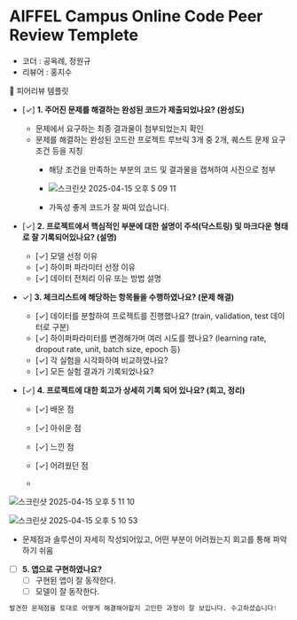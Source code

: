 # AIFFEL Campus Online Code Peer Review Templete
- 코더 : 공옥례, 정원규
- 리뷰어 : 홍지수


<aside>
🤔 피어리뷰 템플릿

- [✓]  **1. 주어진 문제를 해결하는 완성된 코드가 제출되었나요? (완성도)**
    - 문제에서 요구하는 최종 결과물이 첨부되었는지 확인
    - 문제를 해결하는 완성된 코드란 프로젝트 루브릭 3개 중 2개, 
    퀘스트 문제 요구조건 등을 지칭
        - 해당 조건을 만족하는 부분의 코드 및 결과물을 캡쳐하여 사진으로 첨부
     
        - ![스크린샷 2025-04-15 오후 5 09 11](https://github.com/user-attachments/assets/7d36bfb7-5b4a-4e93-b782-83a3bf4a1c95)
        - 가독성 좋게 코드가 잘 짜여 있습니다.



- [✓]  **2. 프로젝트에서 핵심적인 부분에 대한 설명이 주석(닥스트링) 및 마크다운 형태로 잘 기록되어있나요? (설명)**
    - [✓]  모델 선정 이유
    - [✓]  하이퍼 파라미터 선정 이유
    - [✓]  데이터 전처리 이유 또는 방법 설명

- ✓]  **3. 체크리스트에 해당하는 항목들을 수행하였나요? (문제 해결)**
    - [✓]  데이터를 분할하여 프로젝트를 진행했나요? (train, validation, test 데이터로 구분)
    - [✓]  하이퍼파라미터를 변경해가며 여러 시도를 했나요? (learning rate, dropout rate, unit, batch size, epoch 등)
    - [✓]  각 실험을 시각화하여 비교하였나요?
    - [✓]  모든 실험 결과가 기록되었나요?

- [✓]  **4. 프로젝트에 대한 회고가 상세히 기록 되어 있나요? (회고, 정리)**
    - [✓]  배운 점
    - [✓]  아쉬운 점
    - [✓]  느낀 점
    - [✓]  어려웠던 점
 
    - 
![스크린샷 2025-04-15 오후 5 11 10](https://github.com/user-attachments/assets/623c5040-05b0-4254-9996-b411b79febe7)

![스크린샷 2025-04-15 오후 5 10 53](https://github.com/user-attachments/assets/e6993b74-d736-41b7-a8ea-b3b986dbdfa5)

- 문제점과 솔루션이 자세히 작성되어있고, 어떤 부분이 어려웠는지 회고를 통해 파악하기 쉬움

- [ ]  **5.  앱으로 구현하였나요?**
    - [ ]  구현된 앱이 잘 동작한다.
    - [ ]  모델이 잘 동작한다.
</aside>

```python   
발견한 문제점을 토대로 어떻게 해결해야할지 고민한 과정이 잘 보입니다. 수고하셨습니다!
```

